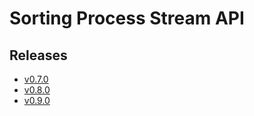 # Sorting Process Stream API

## Releases

- [v0.7.0](https://TechSysApi.github.io/sorting-process-stream-api-dist/v0.7.0/ui/?url=../complete-api.yaml)
- [v0.8.0](https://TechSysApi.github.io/sorting-process-stream-api-dist/v0.8.0/ui/?url=../complete-api.yaml)
- [v0.9.0](https://TechSysApi.github.io/sorting-process-stream-api-dist/v0.9.0/ui/?url=../complete-api.yaml)
